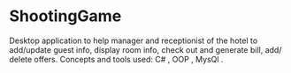 # ShootingGame
Desktop application to help manager and receptionist of the hotel to add/update guest info,
display room info, check out and generate bill, add/ delete offers.
Concepts and tools used: C# , OOP , MysQl .

